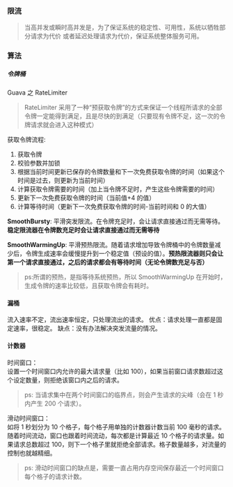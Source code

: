 ### 限流

> 当高并发或瞬时高并发是，为了保证系统的稳定性、可用性，系统以牺牲部分请求为代价
> 或者延迟处理请求为代价，保证系统整体服务可用。

### 算法

##### 令牌桶

Guava 之 RateLimiter

> RateLimiter 采用了一种“预获取令牌”的方式来保证一个线程所请求的全部令牌一定能得到满足，且是尽快的到满足（只要现有令牌不足，这一次的令牌请求就会进入这种模式）

获取令牌流程:

1. 获取令牌
2. 校验参数并加锁
3. 根据当前时间更新已保存的令牌数量和下一次免费获取令牌的时间（如果这个时间是过去，则更新为当前时间）
4. 计算获取令牌需要的时间（加上当令牌不足时，产生这些令牌需要的时间）
5. 更新下一次免费获取令牌的时间（当前值+4 的值）
6. 计算等待时间（更新下一次免费获取令牌的时间-当前时间和 0 的大值）

**SmoothBursty**: 平滑突发限流。在令牌充足时，会让请求直接通过而无需等待。**稳定限流器在令牌数充足时会让请求直接通过而无需等待**

**SmoothWarmingUp**: 平滑预热限流。随着请求增加导致令牌桶中的令牌数量减少后，令牌生成速率会缓慢提升到一个稳定值（预设的值）。**预热限流器则只会让第一个请求直接通过，之后的请求都会有等待时间（无论令牌数充足与否）**

> ps:所谓的预热，是指等待系统预热，所以 SmoothWarmingUp 在开始时，生成令牌的速率比较低，且获取令牌会有耗时。

#### 漏桶

流入速率不定，流出速率恒定，只处理流出的请求。
优点：请求处理一直都是固定速率，很稳定。
缺点：没有办法解决突发流量的情况。

#### 计数器

时间窗口：  
设置一个时间窗口内允许的最大请求量（比如 100），如果当前窗口请求数超过这个设定数量，则拒绝该窗口内之后的请求。

> ps: 当请求集中在两个时间窗口的临界点，则会产生请求的尖峰（会在 1 秒内产生 200 个请求）。

滑动时间窗口：  
如将 1 秒划分为 10 个格子，每个格子用单独的计数器计数当前 100 毫秒的请求。随着时间流动，窗口也跟着时间流动，每次都是计算最近 10 个格子的请求量。如果请求总数超过 100，则下一个格子里就拒绝全部请求。格子数量越多，对流量的控制也就越精细。

> ps: 滑动时间窗口的缺点是，需要一直占用内存空间保存最近一个时间窗口每个格子的请求计数。
